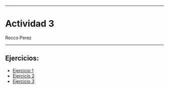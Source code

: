 
---

# Actividad 3

Rocco Perez

---

## Ejercicios:

- [Ejercicio 1]()
- [Ejercicio 2]()
- [Ejercicio 3]()

